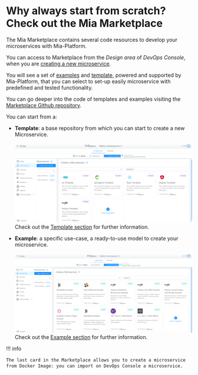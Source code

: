 # Why always start from scratch? Check out the Mia Marketplace

The Mia Marketplace contains several code resources to develop your microservices with Mia-Platform.

You can access to Marketplace from the *Design area* of *DevOps Console*, when you are [creating a new microservice](/../development_suite/api-console/api-design/plugin_baas_4/).

You will see a set of [examples](./examples/overview-examples.md) and [template](./templates/overview-templates.md), powered and supported by Mia-Platform, that you can select to set-up easily microservice with predefined and tested functionality.

You can go deeper into the code of templates and examples visiting the [Marketplace Github repository](https://github.com/mia-platform-marketplace).

You can start from a:

* **Template**: a base repository from which you can start to create a new Microservice.   
<br>![new-templates](./img/new-templates.png)
Check out the [Template section](./templates/overview-templates.md) for further information.

* **Example**: a specific use-case, a ready-to-use model to create your microservice.     
<br>![new-examples](img/new-examples.png)
Check out the [Example section](./examples/overview-examples.md) for further information.

!!! info

    The last card in the Marketplace allows you to create a microservice from Docker Image: you can import on DevOps Console a microservice.